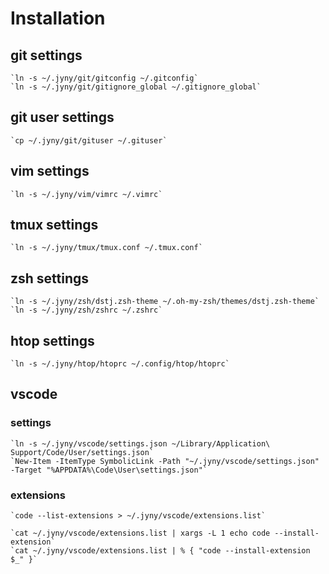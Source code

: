 # Installation

## git settings
	`ln -s ~/.jyny/git/gitconfig ~/.gitconfig`
	`ln -s ~/.jyny/git/gitignore_global ~/.gitignore_global`

## git user settings
	`cp ~/.jyny/git/gituser ~/.gituser`

## vim settings
	`ln -s ~/.jyny/vim/vimrc ~/.vimrc`

## tmux settings
	`ln -s ~/.jyny/tmux/tmux.conf ~/.tmux.conf`

## zsh settings
	`ln -s ~/.jyny/zsh/dstj.zsh-theme ~/.oh-my-zsh/themes/dstj.zsh-theme`
	`ln -s ~/.jyny/zsh/zshrc ~/.zshrc`

## htop settings
	`ln -s ~/.jyny/htop/htoprc ~/.config/htop/htoprc`

## vscode
### settings
	`ln -s ~/.jyny/vscode/settings.json ~/Library/Application\ Support/Code/User/settings.json`
	`New-Item -ItemType SymbolicLink -Path "~/.jyny/vscode/settings.json" -Target "%APPDATA%\Code\User\settings.json"`

### extensions
	`code --list-extensions > ~/.jyny/vscode/extensions.list`

	`cat ~/.jyny/vscode/extensions.list | xargs -L 1 echo code --install-extension`
	`cat ~/.jyny/vscode/extensions.list | % { "code --install-extension $_" }`